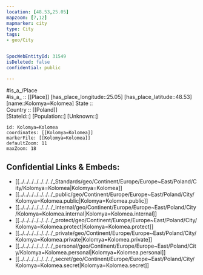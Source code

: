 ```yaml
---
location: [48.53,25.05] 
mapzoom: [7,12] 
mapmarker: city 
type: City
tags:
- geo/City


SpocWebEntityId: 31549
isDeleted: false
confidential: public

---
```

#is_a_/Place  
#is_a_ :: [[Place]] 
[has_place_longitude::25.05] 
[has_place_latitude::48.53] 
[name::Kolomya=Kolomea] 
State ::  
Country :: [[Poland]]  
[StateId::] 
[Population::] 
[Unknown::] 


```leaflet
id: Kolomya=Kolomea
coordinates: [[Kolomya=Kolomea]] 
markerFile: [[Kolomya=Kolomea]] 
defaultZoom: 11 
maxZoom: 18
```


## Confidential Links & Embeds: 
- [[../../../../../../../_Standards/geo/Continent/Europe/Europe~East/Poland/City/Kolomya=Kolomea|Kolomya=Kolomea]] 
- [[../../../../../../../_public/geo/Continent/Europe/Europe~East/Poland/City/Kolomya=Kolomea.public|Kolomya=Kolomea.public]] 
- [[../../../../../../../_internal/geo/Continent/Europe/Europe~East/Poland/City/Kolomya=Kolomea.internal|Kolomya=Kolomea.internal]] 
- [[../../../../../../../_protect/geo/Continent/Europe/Europe~East/Poland/City/Kolomya=Kolomea.protect|Kolomya=Kolomea.protect]] 
- [[../../../../../../../_private/geo/Continent/Europe/Europe~East/Poland/City/Kolomya=Kolomea.private|Kolomya=Kolomea.private]] 
- [[../../../../../../../_personal/geo/Continent/Europe/Europe~East/Poland/City/Kolomya=Kolomea.personal|Kolomya=Kolomea.personal]] 
- [[../../../../../../../_secret/geo/Continent/Europe/Europe~East/Poland/City/Kolomya=Kolomea.secret|Kolomya=Kolomea.secret]] 
